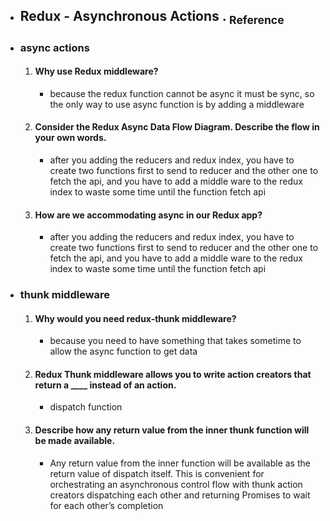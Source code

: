 - ## Redux - Asynchronous Actions   .  [<sub>    Reference </sub>](https://redux.js.org/tutorials/fundamentals/part-6-async-logic)
- ### async actions
    1. #### Why use Redux middleware?
        - because the redux function cannot be async it must be sync, so the only way to use async function is by adding a middleware
    2. #### Consider the Redux Async Data Flow Diagram. Describe the flow in your own words.
       - after you adding the reducers and redux index, you have to create two functions first to send to reducer and the other one to fetch the api, and you have to add a middle ware to the redux index to waste some time until the function fetch api
    3. #### How are we accommodating async in our Redux app?
       - after you adding the reducers and redux index, you have to create two functions first to send to reducer and the other one to fetch the api, and you have to add a middle ware to the redux index to waste some time until the function fetch api
- ### thunk middleware
    1. #### Why would you need redux-thunk middleware?
       - because you need to have something that takes sometime to allow the async function to get data
    2. #### Redux Thunk middleware allows you to write action creators that return a ____ instead of an action.
       -  dispatch function
    3. #### Describe how any return value from the inner thunk function will be made available.
       - Any return value from the inner function will be available as the return value of dispatch itself. This is convenient for orchestrating an asynchronous control flow with thunk action creators dispatching each other and returning Promises to wait for each other’s completion

